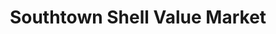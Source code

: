 ---
title: "Southtown Shell Value Market"
url: /saint-joseph/southtown-shell-value-market/
shop: convenience
---